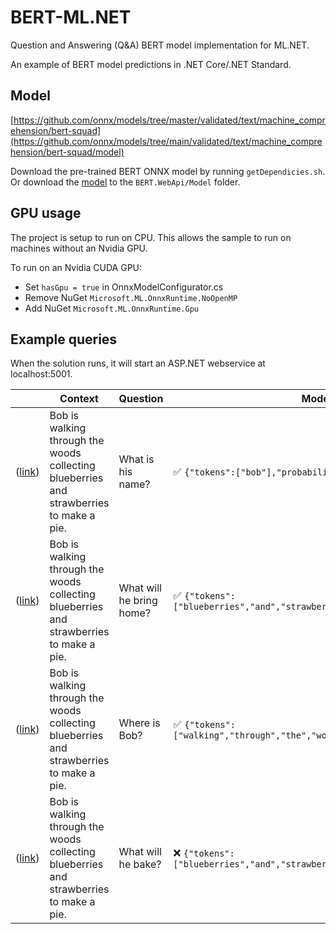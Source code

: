 # BERT-ML.NET
Question and Answering (Q&A) BERT model implementation for ML.NET.

An example of BERT model predictions in .NET Core/.NET Standard.

## Model
[https://github.com/onnx/models/tree/master/validated/text/machine_comprehension/bert-squad](https://github.com/onnx/models/tree/main/validated/text/machine_comprehension/bert-squad/model)

Download the pre-trained BERT ONNX model by running `getDependicies.sh`. Or download the [model](https://github.com/onnx/models/tree/main/validated/text/machine_comprehension/bert-squad/model/bertsquad-10.onnx?raw=true) to the `BERT.WebApi/Model` folder.

## GPU usage
The project is setup to run on CPU. This allows the sample to run on machines without an Nvidia GPU.

To run on an Nvidia CUDA GPU:
* Set `hasGpu = true` in OnnxModelConfigurator.cs
* Remove NuGet `Microsoft.ML.OnnxRuntime.NoOpenMP`
* Add NuGet `Microsoft.ML.OnnxRuntime.Gpu`

## Example queries
When the solution runs, it will start an ASP.NET webservice at localhost:5001.

|    | Context | Question | Model Reply |
| -- | --  | -- | -- |
| ([link](https://localhost:5001/api/predict?Context=Bob%20is%20walking%20through%20the%20woods%20collecting%20blueberries%20and%20strawberries%20to%20make%20a%20pie.&Question=What%20is%20his%20name?)) | Bob is walking through the woods collecting blueberries and strawberries to make a pie. | What is his name? | ✅ `{"tokens":["bob"],"probability":0.8884454}` |
| ([link](https://localhost:5001/api/predict?Context=Bob%20is%20walking%20through%20the%20woods%20collecting%20blueberries%20and%20strawberries%20to%20make%20a%20pie.&Question=What%20will%20he%20bring%20home?)) | Bob is walking through the woods collecting blueberries and strawberries to make a pie. | What will he bring home? | ✅ `{"tokens":["blueberries","and","strawberries"],"probability":0.4070111}` |
| ([link](https://localhost:5001/api/predict?Context=Bob%20is%20walking%20through%20the%20woods%20collecting%20blueberries%20and%20strawberries%20to%20make%20a%20pie.&Question=Where%20is%20bob?)) | Bob is walking through the woods collecting blueberries and strawberries to make a pie. | Where is Bob? | ✅ `{"tokens":["walking","through","the","woods"],"probability":0.6123137}` |
| ([link](https://localhost:5001/api/predict?Context=Bob%20is%20walking%20through%20the%20woods%20collecting%20blueberries%20and%20strawberries%20to%20make%20a%20pie.&Question=What%20will%20he%20bake?)) | Bob is walking through the woods collecting blueberries and strawberries to make a pie. | What will he bake? | ❌ `{"tokens":["blueberries","and","strawberries"],"probability":0.48385787}` |



